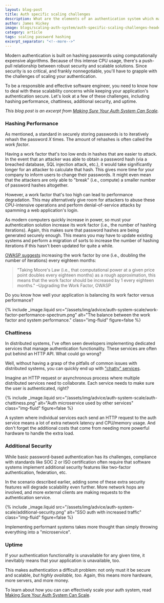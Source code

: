 ```yaml
---
layout: blog-post
title: Auth specific scaling challenges
description: What are the elements of an authentication system which make it difficult to scale?
author: James Hickey
image: blogs/scaling-auth-system/auth-specific-scaling-challenges-header-image.png
category: article
tags: scaling password hashing
excerpt_separator: "<!--more-->"
---
```


Modern authentication is built on hashing passwords using computationally expensive algorithms. Because of this intense CPU usage, there's a push-pull relationship between robust security and scalable solutions. Since security is so critical, and frankly nonnegotiable, you'll have to grapple with the challenges of scaling your authentication.

<!--more-->

To be a responsible and effective software engineer, you need to know how to deal with these scalability concerns while keeping your application's authentication secure. Let's look at a few of these challenges, including hashing performance, chattiness, additional security, and uptime.

_This blog post is an excerpt from [Making Sure Your Auth System Can Scale](/learn/expert-advice/ciam/making-sure-your-auth-system-scales)._

### Hashing Performance

As mentioned, a standard in securely storing passwords is to iteratively rehash the password _X_ times. The amount of rehashes is often called the _work factor_. 

Having a work factor that's too low ends in hashes that are easier to attack. In the event that an attacker was able to obtain a password hash (via a breached database, SQL injection attack, etc.), it would take significantly longer for an attacker to calculate that hash. This gives more time for your company to inform users to change their passwords. It might even mean that the attackers are only able to "break" (i.e., compute) a smaller number of password hashes altogether.

However, a work factor that's too high can lead to performance degradation. This may alternatively give room for attackers to abuse these CPU-intensive operations and perform denial-of-service attacks by spamming a web application's login.

As modern computers quickly increase in power, so must your authentication solution increase its work factor (i.e., the number of hashing iterations). Again, this makes sure that password hashes are being generated securely enough. This means you may have to update existing systems and perform a migration of sorts to increase the number of hashing iterations if this hasn't been updated for quite a while.

[OWASP suggests](https://cheatsheetseries.owasp.org/cheatsheets/Password_Storage_Cheat_Sheet.html#upgrading-the-work-factor) increasing the work factor by one (i.e., doubling the number of iterations) every eighteen months:

> "Taking Moore's Law (i.e., that computational power at a given price point doubles every eighteen months) as a rough approximation, this means that the work factor should be increased by 1 every eighteen months." –Upgrading the Work Factor, OWASP

Do you know how well your application is balancing its work factor versus performance?

{% include _image.liquid src="/assets/img/advice/auth-system-scale/work-factor-performance-spectrum.png" alt="The balance between the work factor and system performance." class="img-fluid" figure=false %}

### Chattiness

In distributed systems, I've often seen developers implementing dedicated services that manage authentication functionality. These services are often put behind an HTTP API. What could go wrong?

Well, without having a grasp of the pitfalls of common issues with distributed systems, you can quickly end up with ["chatty" services](https://docs.aws.amazon.com/whitepapers/latest/microservices-on-aws/chattiness.html).

Imagine an HTTP request or asynchronous process where multiple distributed services need to collaborate. Each service needs to make sure the user is authenticated, right?

{% include _image.liquid src="/assets/img/advice/auth-system-scale/auth-chattiness.png" alt="Auth microservice used by other services" class="img-fluid" figure=false %}

A system where individual services each send an HTTP request to the auth service means a lot of extra network latency and CPU/memory usage. And don't forget the additional costs that come from needing more powerful hardware to handle the extra load.

### Additional Security

While basic password-based authentication has its challenges, compliance with standards like SOC 2 or ISO certification often require that software systems implement additional security features like two-factor authentication, federation, etc.

In the scenario described earlier, adding some of these extra security features will degrade scalability even further. More network hops are involved, and more external clients are making requests to the authentication service.

{% include _image.liquid src="/assets/img/advice/auth-system-scale/additional-security.png" alt="SSO auth with increased traffic" class="img-fluid" figure=false %}

Implementing performant systems takes more thought than simply throwing everything into a "microservice".

### Uptime

If your authentication functionality is unavailable for any given time, it inevitably means that your application is unavailable, too.

This makes authentication a difficult problem: not only must it be secure and scalable, _but highly available, too._ Again, this means more hardware, more servers, and more money.

To learn about how you can can effectively scale your auth system, read [Making Sure Your Auth System Can Scale](/learn/expert-advice/ciam/making-sure-your-auth-system-scales).


